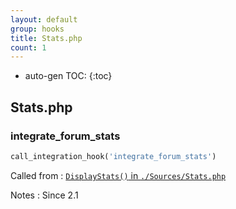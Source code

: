 ```yaml
---
layout: default
group: hooks
title: Stats.php
count: 1
---
```

* auto-gen TOC:
{:toc}

## Stats.php
### integrate_forum_stats

```php
call_integration_hook('integrate_forum_stats')
```


Called from
: [`DisplayStats()` in `./Sources/Stats.php`](../docs/stats.html#displaystats)

Notes
: Since 2.1

